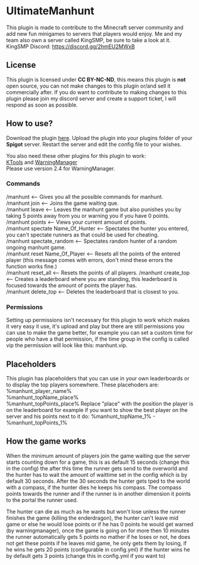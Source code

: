 # **UltimateManhunt**
This plugin is made to contribute to the Minecraft server community and add new fun minigames to servers that players would enjoy.
Me and my team also own a server called KingSMP, be sure to take a look at it.
KingSMP Discord: https://discord.gg/2hmEU2MWxB

## **License**
This plugin is licensed under **CC BY-NC-ND**, this means this plugin is **not** open source, you can not make changes to this plugin
or/and sell it commercially after. If you do want to contribute to making changes to this plugin please join my discord server and 
create a support ticket, I will respond as soon as possible.

## **How to use?**
Download the plugin [here](https://kingsmp.eu/plugin).
Upload the plugin into your plugins folder of your **Spigot** server.
Restart the server and edit the config file to your wishes.

You also need these other plugins for this plugin to work:  
[KTools](https://www.spigotmc.org/resources/ktools.108301/) and [WarningManager](https://dev.bukkit.org/projects/warningmanager/files)  
Please use version 2.4 for WarningManager.

### **Commands**
/manhunt <-- Gives you all the possible commands for manhunt.  
/manhunt join <-- Joins the game waiting que.  
/manhunt leave <-- Leaves the manhunt game but also punishes you by taking 5 points away from you or warning you if you have 0 points.  
/manhunt points <-- Views your current amount of points.  
/manhunt spectate Name_Of_Hunter <-- Spectates the hunter you entered, you can't spectate runners as that could be used for cheating.  
/manhunt spectate_random <-- Spectates random hunter of a random ongoing manhunt game.  
/manhunt reset Name_Of_Player <-- Resets all the points of the entered player (this message comes with errors, don't mind these errors the function works fine.)  
/manhunt reset_all <-- Resets the points of all players.
/manhunt create_top <-- Creates a leaderboard where you are standing, this leaderboard is focused towards the amount of points the player has.  
/manhunt delete_top <-- Deletes the leaderboard that is closest to you.

### **Permissions**
Setting up permissions isn't necessary for this plugin to work which makes it very
easy it use, it's upload and play but there are still permissions you can use to make the game better, for example
you can set a custom time for people who have a that permission, if the time group in the config is called vip 
the permission will look like this: manhunt.vip.

## **Placeholders**
This plugin has placeholders that you can use in your own leaderboards
or to display the top players somewhere. These placehoders are:  
%manhunt_player_name%  
%manhunt_topName_place%  
%manhunt_topPoints_place%
Replace "place" with the position the player is on the leaderboard
for example if you want to show the best player on the server and his points next to it do: %manhunt_topName_1% - %manhunt_topPoints_1%

## **How the game works**
When the minimum amount of players join the game waiting que the server starts counting down for a game, this is as default 15 seconds (change this in the config) the after this time the runner gets send to the overworld and the hunter has to wait the amount of waittime set in the config which is by default 30 seconds. After the 30 seconds the hunter gets tped to the world with a compass, if the hunter dies he keeps his compass. The compass points towards the runner and if the runner is in another dimension it points to the portal the runner used.  

The hunter can die as much as he wants but won't lose unless the runner finishes the game (killing the enderdragon), the hunter can't leave mid game or else he would lose points or if he has 0 points he would get warned (by warningmanager), once the game is going on for more then 10 minutes the runner automatically gets 5 points no mather if he loses or not, he does not get these points if he leaves mid game, he only gets them by losing, if he wins he gets 20 points (configurable in config.yml) if the hunter wins he by default gets 3 points (change this in config.yml if you want to)
